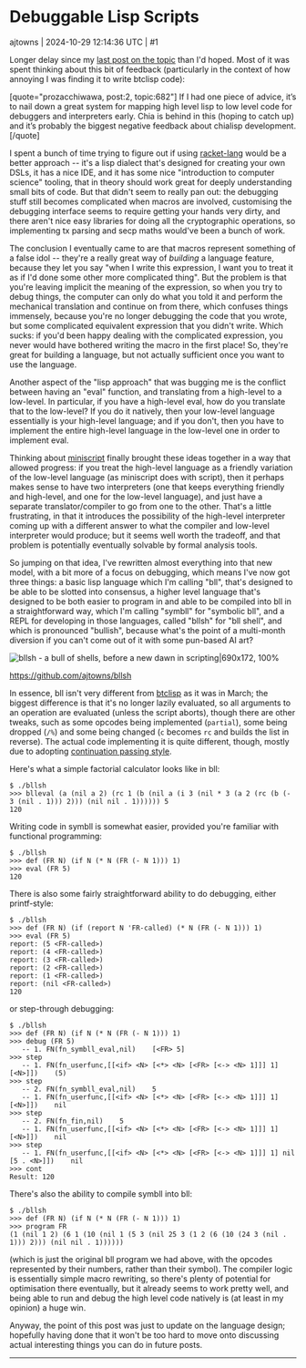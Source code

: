 # Debuggable Lisp Scripts

ajtowns | 2024-10-29 12:14:36 UTC | #1

Longer delay since my [last post on the topic](https://delvingbitcoin.org/t/btc-lisp-as-an-alternative-to-script/682) than I'd hoped. Most of it was spent thinking about this bit of feedback (particularly in the context of how annoying I was finding it to write btclisp code):

[quote="prozacchiwawa, post:2, topic:682"]
If I had one piece of advice, it’s to nail down a great system for mapping high level lisp to low level code for debuggers and interpreters early. Chia is behind in this (hoping to catch up) and it’s probably the biggest negative feedback about chialisp development.
[/quote]

I spent a bunch of time trying to figure out if using [racket-lang](https://racket-lang.org/) would be a better approach -- it's a lisp dialect that's designed for creating your own DSLs, it has a nice IDE, and it has some nice "introduction to computer science" tooling, that in theory should work great for deeply understanding small bits of code. But that didn't seem to really pan out: the debugging stuff still becomes complicated when macros are involved, customising the debugging interface seems to require getting your hands very dirty, and there aren't nice easy libraries for doing all the cryptographic operations, so implementing tx parsing and secp maths would've been a bunch of work.

The conclusion I eventually came to are that macros represent something of a false idol -- they're a really great way of *building* a language feature, because they let you say "when I write this expression, I want you to treat it as if I'd done some other more complicated thing". But the problem is that you're leaving implicit the meaning of the expression, so when you try to debug things, the computer can only do what you told it and perform the mechanical translation and continue on from there, which confuses things immensely, because you're no longer debugging the code that you wrote, but some complicated equivalent expression that you didn't write. Which sucks: if you'd been happy dealing with the complicated expression, you never would have bothered writing the macro in the first place! So, they're great for building a language, but not actually sufficient once you want to use the language.

Another aspect of the "lisp approach" that was bugging me is the conflict between having an "eval" function, and translating from a high-level to a low-level. In particular, if you have a high-level eval, how do you translate that to the low-level? If you do it natively, then your low-level language essentially is your high-level language; and if you don't, then you have to implement the entire high-level language in the low-level one in order to implement eval.

Thinking about [miniscript](https://bitcoinops.org/en/topics/miniscript/) finally brought these ideas together in a way that allowed progress: if you treat the high-level language as a friendly variation of the low-level language (as miniscript does with script), then it perhaps makes sense to have two interpreters (one that keeps everything friendly and high-level, and one for the low-level language), and just have a separate translator/compiler to go from one to the other. That's a little frustrating, in that it introduces the possibility of the high-level interpreter coming up with a different answer to what the compiler and low-level interpreter would produce; but it seems well worth the tradeoff, and that problem is potentially eventually solvable by formal analysis tools.

So jumping on that idea, I've rewritten almost everything into that new model, with a bit more of a focus on debugging, which means I've now got three things: a basic lisp language which I'm calling "bll", that's designed to be able to be slotted into consensus, a higher level language that's designed to be both easier to program in and able to be compiled into bll in a straightforward way, which I'm calling "symbll" for "symbolic bll", and a REPL for developing in those languages, called "bllsh" for "bll shell", and which is pronounced "bullish", because what's the point of a multi-month diversion if you can't come out of it with some pun-based AI art?

![bllsh - a bull of shells, before a new dawn in scripting|690x172, 100%](upload://xFqM6rYD13KsH8M3T4htPy0C4yO.jpeg)

https://github.com/ajtowns/bllsh

In essence, bll isn't very different from [btclisp](https://delvingbitcoin.org/t/btc-lisp-as-an-alternative-to-script/682) as it was in March; the biggest difference is that it's no longer lazily evaluated, so all arguments to an operation are evaluated (unless the script aborts), though there are other tweaks, such as some opcodes being implemented (`partial`), some being dropped (`/%`) and some being changed (`c` becomes `rc` and builds the list in reverse). The actual code implementing it is quite different, though, mostly due to adopting [continuation passing style](https://en.wikipedia.org/wiki/Continuation-passing_style).

Here's what a simple factorial calculator looks like in bll:

```
$ ./bllsh
>>> blleval (a (nil a 2) (rc 1 (b (nil a (i 3 (nil * 3 (a 2 (rc (b (- 3 (nil . 1))) 2))) (nil nil . 1)))))) 5
120
```

Writing code in symbll is somewhat easier, provided you're familiar with functional programming:

```
$ ./bllsh
>>> def (FR N) (if N (* N (FR (- N 1))) 1)
>>> eval (FR 5)
120
```

There is also some fairly straightforward ability to do debugging, either printf-style:

```
$ ./bllsh
>>> def (FR N) (if (report N 'FR-called) (* N (FR (- N 1))) 1)
>>> eval (FR 5)
report: (5 <FR-called>)
report: (4 <FR-called>)
report: (3 <FR-called>)
report: (2 <FR-called>)
report: (1 <FR-called>)
report: (nil <FR-called>)
120
```

or step-through debugging:

```
$ ./bllsh
>>> def (FR N) (if N (* N (FR (- N 1))) 1)
>>> debug (FR 5)
   -- 1. FN(fn_symbll_eval,nil)    [<FR> 5]
>>> step
   -- 1. FN(fn_userfunc,[[<if> <N> [<*> <N> [<FR> [<-> <N> 1]]] 1] [<N>]])    (5)
>>> step
   -- 2. FN(fn_symbll_eval,nil)    5
   -- 1. FN(fn_userfunc,[[<if> <N> [<*> <N> [<FR> [<-> <N> 1]]] 1] [<N>]])    nil
>>> step
   -- 2. FN(fn_fin,nil)    5
   -- 1. FN(fn_userfunc,[[<if> <N> [<*> <N> [<FR> [<-> <N> 1]]] 1] [<N>]])    nil
>>> step
   -- 1. FN(fn_userfunc,[[<if> <N> [<*> <N> [<FR> [<-> <N> 1]]] 1] nil [5 . <N>]])    nil
>>> cont
Result: 120
```

There's also the ability to compile symbll into bll:

```
$ ./bllsh
>>> def (FR N) (if N (* N (FR (- N 1))) 1)
>>> program FR
(1 (nil 1 2) (6 1 (10 (nil 1 (5 3 (nil 25 3 (1 2 (6 (10 (24 3 (nil . 1))) 2))) (nil nil . 1))))))
```

(which is just the original bll program we had above, with the opcodes represented by their numbers, rather than their symbol). The compiler logic is essentially simple macro rewriting, so there's plenty of potential for optimisation there eventually, but it already seems to work pretty well, and being able to run and debug the high level code natively is (at least in my opinion) a huge win.

Anyway, the point of this post was just to update on the language design; hopefully having done that it won't be too hard to move onto discussing actual interesting things you can do in future posts.

-------------------------

